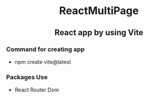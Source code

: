 
<div align="center">

  # ReactMultiPage
</div>

<div align="center">

## React app by using Vite
</div> 

### Command for creating app

+ npm create vite@latest

### Packages Use

+ React Router Dom
